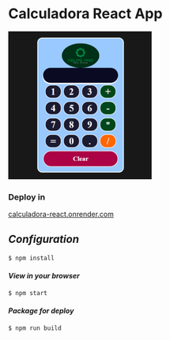 # Calculadora React App

![Calculadora](./src//img/calculadora-react.PNG)

### Deploy in 
[calculadora-react.onrender.com](https://calculadora-react.onrender.com/)

## *Configuration* 

~~~
$ npm install
~~~
#### *View in your browser* 
~~~
$ npm start
~~~
#### *Package for deploy* 
~~~
$ npm run build
~~~


